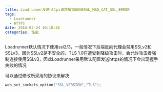 ```yaml
---
title: Loadrunner发送https请求报错GENERAL_MSG_CAT_SSL_ERROR
tags:
  - Loadrunner
  - HTTPS
date: 2016-03-24 10:10:36
categories: 性能
---
```


Loadrunner默认情况下使用ssl2/3，一般情况下后端反向代理会禁用SSLv2和SSLv3，因为SSLv2是不安全的，TLS 1.0在遭受到降级攻击时，会允许攻击者强制连接使用SSLv3，因此Loadrunner采用默认配置发送https的情况下会出现握手失败的情况

可以通过修改所采用的协议来解决
```c
web_set_sockets_option("SSL_VERSION","TLS");
```
